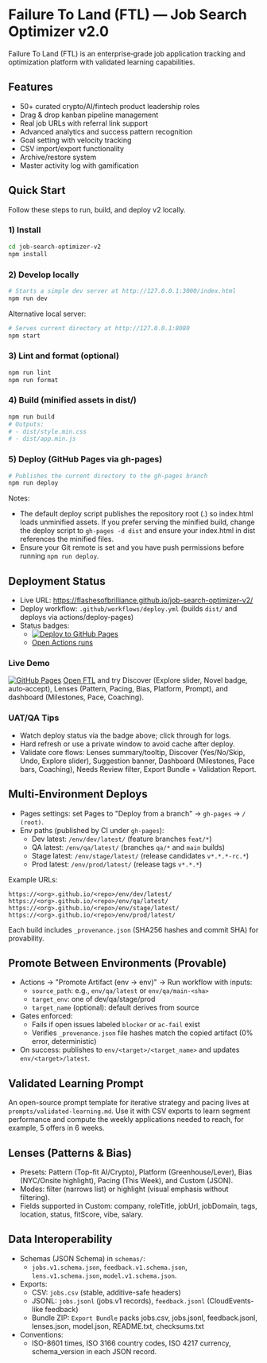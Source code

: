 # Failure To Land (FTL) — Job Search Optimizer v2.0

Failure To Land (FTL) is an enterprise‑grade job application tracking and optimization platform with validated learning capabilities.

## Features
- 50+ curated crypto/AI/fintech product leadership roles
- Drag & drop kanban pipeline management
- Real job URLs with referral link support
- Advanced analytics and success pattern recognition
- Goal setting with velocity tracking
- CSV import/export functionality
- Archive/restore system
- Master activity log with gamification

## Quick Start
Follow these steps to run, build, and deploy v2 locally.

### 1) Install

```bash
cd job-search-optimizer-v2
npm install
```

### 2) Develop locally

```bash
# Starts a simple dev server at http://127.0.0.1:3000/index.html
npm run dev
```

Alternative local server:

```bash
# Serves current directory at http://127.0.0.1:8080
npm start
```

### 3) Lint and format (optional)

```bash
npm run lint
npm run format
```

### 4) Build (minified assets in dist/)

```bash
npm run build
# Outputs:
# - dist/style.min.css
# - dist/app.min.js
```

### 5) Deploy (GitHub Pages via gh-pages)

```bash
# Publishes the current directory to the gh-pages branch
npm run deploy
```

Notes:
- The default deploy script publishes the repository root (.) so index.html loads unminified assets. If you prefer serving the minified build, change the deploy script to `gh-pages -d dist` and ensure your index.html in dist references the minified files.
- Ensure your Git remote is set and you have push permissions before running `npm run deploy`.

## Deployment Status

- Live URL: https://flashesofbrilliance.github.io/job-search-optimizer-v2/
- Deploy workflow: `.github/workflows/deploy.yml` (builds `dist/` and deploys via actions/deploy-pages)
- Status badges:
  - [![Deploy to GitHub Pages](https://github.com/flashesofbrilliance/job-search-optimizer-v2/actions/workflows/deploy.yml/badge.svg)](https://github.com/flashesofbrilliance/job-search-optimizer-v2/actions/workflows/deploy.yml)
  - [Open Actions runs](https://github.com/flashesofbrilliance/job-search-optimizer-v2/actions)

### Live Demo

[![GitHub Pages](https://img.shields.io/badge/FTL-Live_Demo-2ea44f?logo=github&logoColor=white)](https://flashesofbrilliance.github.io/job-search-optimizer-v2/)
[Open FTL](https://flashesofbrilliance.github.io/job-search-optimizer-v2/) and try Discover (Explore slider, Novel badge, auto‑accept), Lenses (Pattern, Pacing, Bias, Platform, Prompt), and dashboard (Milestones, Pace, Coaching).

### UAT/QA Tips
- Watch deploy status via the badge above; click through for logs.
- Hard refresh or use a private window to avoid cache after deploy.
- Validate core flows: Lenses summary/tooltip, Discover (Yes/No/Skip, Undo, Explore slider), Suggestion banner, Dashboard (Milestones, Pace bars, Coaching), Needs Review filter, Export Bundle + Validation Report.

## Multi‑Environment Deploys

- Pages settings: set Pages to "Deploy from a branch" → `gh-pages` → `/ (root)`.
- Env paths (published by CI under `gh-pages`):
  - Dev latest: `/env/dev/latest/` (feature branches `feat/*`)
  - QA latest: `/env/qa/latest/` (branches `qa/*` and `main` builds)
  - Stage latest: `/env/stage/latest/` (release candidates `v*.*.*-rc.*`)
  - Prod latest: `/env/prod/latest/` (release tags `v*.*.*`)

Example URLs:
```
https://<org>.github.io/<repo>/env/dev/latest/
https://<org>.github.io/<repo>/env/qa/latest/
https://<org>.github.io/<repo>/env/stage/latest/
https://<org>.github.io/<repo>/env/prod/latest/
```

Each build includes `_provenance.json` (SHA256 hashes and commit SHA) for provability.

## Promote Between Environments (Provable)

- Actions → "Promote Artifact (env -> env)" → Run workflow with inputs:
  - `source_path`: e.g., `env/qa/latest` or `env/qa/main-<sha>`
  - `target_env`: one of dev/qa/stage/prod
  - `target_name` (optional): default derives from source
- Gates enforced:
  - Fails if open issues labeled `blocker` or `ac-fail` exist
  - Verifies `_provenance.json` file hashes match the copied artifact (0% error, deterministic)
- On success: publishes to `env/<target>/<target_name>` and updates `env/<target>/latest`.

## Validated Learning Prompt

An open-source prompt template for iterative strategy and pacing lives at `prompts/validated-learning.md`. Use it with CSV exports to learn segment performance and compute the weekly applications needed to reach, for example, 5 offers in 6 weeks.

## Lenses (Patterns & Bias)

- Presets: Pattern (Top-fit AI/Crypto), Platform (Greenhouse/Lever), Bias (NYC/Onsite highlight), Pacing (This Week), and Custom (JSON).
- Modes: filter (narrows list) or highlight (visual emphasis without filtering).
- Fields supported in Custom: company, roleTitle, jobUrl, jobDomain, tags, location, status, fitScore, vibe, salary.

## Data Interoperability

- Schemas (JSON Schema) in `schemas/`:
  - `jobs.v1.schema.json`, `feedback.v1.schema.json`, `lens.v1.schema.json`, `model.v1.schema.json`.
- Exports:
  - CSV: `jobs.csv` (stable, additive-safe headers)
  - JSONL: `jobs.jsonl` (jobs.v1 records), `feedback.jsonl` (CloudEvents-like feedback)
  - Bundle ZIP: `Export Bundle` packs jobs.csv, jobs.jsonl, feedback.jsonl, lenses.json, model.json, README.txt, checksums.txt
- Conventions:
  - ISO-8601 times, ISO 3166 country codes, ISO 4217 currency, schema_version in each JSON record.
